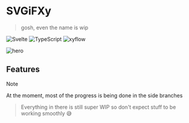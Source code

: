 # SVGiFXy
> gosh, even the name is wip

![Svelte](https://img.shields.io/badge/svelte-%23f1413d.svg?style=for-the-badge&logo=svelte&logoColor=white)
![TypeScript](https://img.shields.io/badge/typescript-%23007ACC.svg?style=for-the-badge&logo=typescript&logoColor=white)
![xyflow](https://img.shields.io/badge/xyflow-%231A192B.svg?&style=for-the-badge&logo=xyflow&logoColor=white)


<img style="max-width: 100%" alt="hero" src="https://github.com/user-attachments/assets/40cb5d71-a473-4a65-a39a-02ec56d9073f" />

## Features

> [!NOTE]  
> At the moment, most of the progress is being done in the side branches

> Everything in there is still super WIP so don't expect stuff to be working smoothly 😅 
